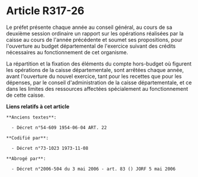 # Article R317-26

Le préfet présente chaque année au conseil général, au cours de sa deuxième session ordinaire un rapport sur les opérations
réalisées par la caisse au cours de l'année précédente et soumet ses propositions, pour l'ouverture au budget départemental
de l'exercice suivant des crédits nécessaires au fonctionnement de cet organisme.

La répartition et la fixation des éléments du compte hors-budget où figurent les opérations de la caisse départementale, sont
arrêtées chaque année, avant l'ouverture du nouvel exercice, tant pour les recettes que pour les dépenses, par le conseil
d'administration de la caisse départementale, et ce dans les limites des ressources affectées spécialement au fonctionnement
de cette caisse.

**Liens relatifs à cet article**

	**Anciens textes**:

	  - Décret n°54-609 1954-06-04 ART. 22

	**Codifié par**:

	  - Décret n°73-1023 1973-11-08

	**Abrogé par**:

	  - Décret n°2006-504 du 3 mai 2006 - art. 83 () JORF 5 mai 2006
